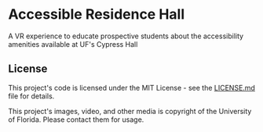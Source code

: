 # Accessible Residence Hall

A VR experience to educate prospective students about the accessibility amenities available at UF's Cypress Hall

## License

This project's code is licensed under the MIT License - see the [LICENSE.md](LICENSE.md) file for details.

This project's images, video, and other media is copyright of the University of Florida. Please contact them for usage.
